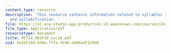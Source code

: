 ```yaml
---
content_type: resource
description: 'This resource contains information related to syllables I: structure
  and syllabification. '
file: https://ol-ocw-studio-app-production.s3.amazonaws.com/courses/24-901-language-and-its-structure-i-phonology-fall-2010/9a1bf19d430efffefb40e906edf124b0_MIT24_901F10_Lec18.pdf
file_type: application/pdf
resourcetype: Document
title: MIT24_901F10_Lec18.pdf
uid: 9a1bf19d-430e-fffe-fb40-e906edf124b0
---
```

